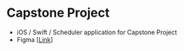 # Capstone Project  
* iOS / Swift / Scheduler application for Capstone Project  
* Figma [[Link](https://www.figma.com/file/OXdIAikJ972tDmPHhec3Vp/Capstone-Design%3A-Active-Procrastination?node-id=121%3A496)]  
